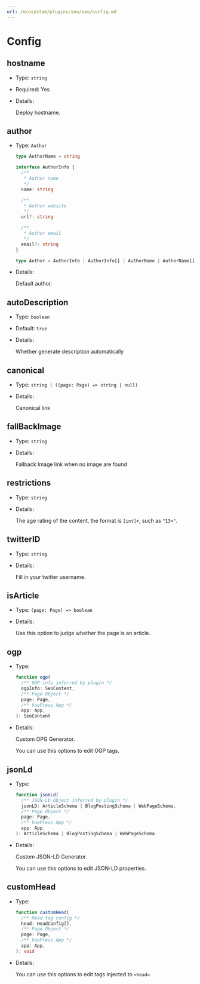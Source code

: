 ```yaml
---
url: /ecosystem/plugins/seo/seo/config.md
---
```

# Config

## hostname

* Type: `string`
* Required: Yes
* Details:

  Deploy hostname.

## author

* Type: `Author`

  ```ts
  type AuthorName = string

  interface AuthorInfo {
    /**
     * Author name
     */
    name: string

    /**
     * Author website
     */
    url?: string

    /**
     * Author email
     */
    email?: string
  }

  type Author = AuthorInfo | AuthorInfo[] | AuthorName | AuthorName[]
  ```

* Details:

  Default author.

## autoDescription

* Type: `boolean`
* Default: `true`
* Details:

  Whether generate description automatically

## canonical

* Type: `string | ((page: Page) => string | null)`
* Details:

  Canonical link

## fallBackImage

* Type: `string`
* Details:

  Fallback Image link when no image are found

## restrictions

* Type: `string`
* Details:

  The age rating of the content, the format is `[int]+`, such as `"13+"`.

## twitterID

* Type: `string`
* Details:

  Fill in your twitter username.

## isArticle

* Type: `(page: Page) => boolean`
* Details:

  Use this option to judge whether the page is an article.

## ogp

* Type:

  ```ts
  function ogp(
    /** OGP info inferred by plugin */
    ogpInfo: SeoContent,
    /** Page Object */
    page: Page,
    /** VuePress App */
    app: App,
  ): SeoContent
  ```

* Details:

  Custom OPG Generator.

  You can use this options to edit OGP tags.

## jsonLd

* Type:

  ```ts
  function jsonLd(
    /** JSON-LD Object inferred by plugin */
    jsonLD: ArticleSchema | BlogPostingSchema | WebPageSchema,
    /** Page Object */
    page: Page,
    /** VuePress App */
    app: App,
  ): ArticleSchema | BlogPostingSchema | WebPageSchema
  ```

* Details:

  Custom JSON-LD Generator.

  You can use this options to edit JSON-LD properties.

## customHead

* Type:

  ```ts
  function customHead(
    /** Head tag config */
    head: HeadConfig[],
    /** Page Object */
    page: Page,
    /** VuePress App */
    app: App,
  ): void
  ```

* Details:

  You can use this options to edit tags injected to `<head>`.

